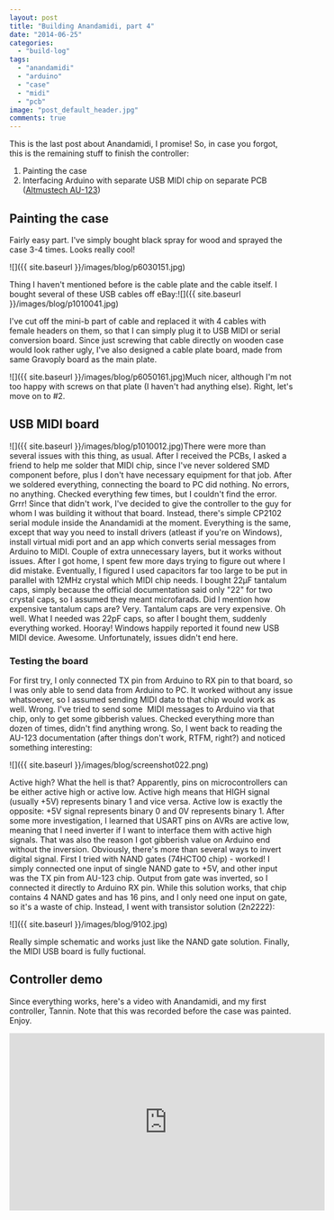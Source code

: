 ```yaml
---
layout: post
title: "Building Anandamidi, part 4"
date: "2014-06-25"
categories: 
  - "build-log"
tags: 
  - "anandamidi"
  - "arduino"
  - "case"
  - "midi"
  - "pcb"
image: "post_default_header.jpg"
comments: true
---
```


This is the last post about Anandamidi, I promise! So, in case you forgot, this is the remaining stuff to finish the controller:

1. Painting the case
2. Interfacing Arduino with separate USB MIDI chip on separate PCB ([Altmustech AU-123](http://www.altmustech.com/au-123.html))

## Painting the case

Fairly easy part. I've simply bought black spray for wood and sprayed the case 3-4 times. Looks really cool!

![]({{ site.baseurl }}/images/blog/p6030151.jpg)

Thing I haven't mentioned before is the cable plate and the cable itself. I bought several of these USB cables off eBay:![]({{ site.baseurl }}/images/blog/p1010041.jpg)

I've cut off the mini-b part of cable and replaced it with 4 cables with female headers on them, so that I can simply plug it to USB MIDI or serial conversion board. Since just screwing that cable directly on wooden case would look rather ugly, I've also designed a cable plate board, made from same Gravoply board as the main plate.

![]({{ site.baseurl }}/images/blog/p6050161.jpg)Much nicer, although I'm not too happy with screws on that plate (I haven't had anything else). Right, let's move on to #2.

## USB MIDI board

![]({{ site.baseurl }}/images/blog/p1010012.jpg)There were more than several issues with this thing, as usual. After I received the PCBs, I asked a friend to help me solder that MIDI chip, since I've never soldered SMD component before, plus I don't have necessary equipment for that job. After we soldered everything, connecting the board to PC did nothing. No errors, no anything. Checked everything few times, but I couldn't find the error. Grrr! Since that didn't work, I've decided to give the controller to the guy for whom I was building it without that board. Instead, there's simple CP2102 serial module inside the Anandamidi at the moment. Everything is the same, except that way you need to install drivers (atleast if you're on Windows), install virtual midi port and an app which converts serial messages from Arduino to MIDI. Couple of extra unnecessary layers, but it works without issues. After I got home, I spent few more days trying to figure out where I did mistake. Eventually, I figured I used capacitors far too large to be put in parallel with 12MHz crystal which MIDI chip needs. I bought 22µF tantalum caps, simply because the official documentation said only "22" for two crystal caps, so I assumed they meant microfarads. Did I mention how expensive tantalum caps are? Very. Tantalum caps are very expensive. Oh well. What I needed was 22pF caps, so after I bought them, suddenly everything worked. Hooray! Windows happily reported it found new USB MIDI device. Awesome. Unfortunately, issues didn't end here.

### Testing the board

For first try, I only connected TX pin from Arduino to RX pin to that board, so I was only able to send data from Arduino to PC. It worked without any issue whatsoever, so I assumed sending MIDI data to that chip would work as well. Wrong. I've tried to send some  MIDI messages to Arduino via that chip, only to get some gibberish values. Checked everything more than dozen of times, didn't find anything wrong. So, I went back to reading the AU-123 documentation (after things don't work, RTFM, right?) and noticed something interesting:

![]({{ site.baseurl }}/images/blog/screenshot022.png)

Active high? What the hell is that? Apparently, pins on microcontrollers can be either active high or active low. Active high means that HIGH signal (usually +5V) represents binary 1 and vice versa. Active low is exactly the opposite: +5V signal represents binary 0 and 0V represents binary 1. After some more investigation, I learned that USART pins on AVRs are active low, meaning that I need inverter if I want to interface them with active high signals. That was also the reason I got gibberish value on Arduino end without the inversion. Obviously, there's more than several ways to invert digital signal. First I tried with NAND gates (74HCT00 chip) - worked! I simply connected one input of single NAND gate to +5V, and other input was the TX pin from AU-123 chip. Output from gate was inverted, so I connected it directly to Arduino RX pin. While this solution works, that chip contains 4 NAND gates and has 16 pins, and I only need one input on gate, so it's a waste of chip. Instead, I went with transistor solution (2n2222):

![]({{ site.baseurl }}/images/blog/9102.jpg)

Really simple schematic and works just like the NAND gate solution. Finally, the MIDI USB board is fully fuctional.

## Controller demo

Since everything works, here's a video with Anandamidi, and my first controller, Tannin. Note that this was recorded before the case was painted. Enjoy.

<iframe width="560" height="315" src="https://www.youtube.com/embed/B0tTqctuLCI" title="YouTube video player" frameborder="0" allow="accelerometer; autoplay; clipboard-write; encrypted-media; gyroscope; picture-in-picture" allowfullscreen></iframe>
